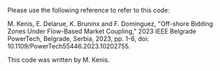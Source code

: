 Please use the following reference to refer to this code: 

M. Kenis, E. Delarue, K. Bruninx and F. Dominguez, "Off-shore Bidding Zones Under Flow-Based Market Coupling," 2023 IEEE Belgrade PowerTech, Belgrade, Serbia, 2023, pp. 1-6, doi: 10.1109/PowerTech55446.2023.10202755.

This code was written by M. Kenis. 
